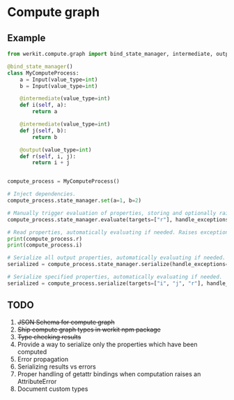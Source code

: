 # Compute graph

## Example

```py
from werkit.compute.graph import bind_state_manager, intermediate, output

@bind_state_manager()
class MyComputeProcess:
    a = Input(value_type=int)
    b = Input(value_type=int)

    @intermediate(value_type=int)
    def i(self, a):
        return a

    @intermediate(value_type=int)
    def j(self, b):
        return b

    @output(value_type=int)
    def r(self, i, j):
        return i + j


compute_process = MyComputeProcess()

# Inject dependencies.
compute_process.state_manager.set(a=1, b=2)

# Manually trigger evaluation of properties, storing and optionally raising exceptions.
compute_process.state_manager.evaluate(targets=["r"], handle_exceptions=False)

# Read properties, automatically evaluating if needed. Raises exceptions.
print(compute_process.r)
print(compute_process.i)

# Serialize all output properties, automatically evaluating if needed.
serialized = compute_process.state_manager.serialize(handle_exceptions=True)

# Serialize specified properties, automatically evaluating if needed.
serialized = compute_process.serialize(targets=["i", "j", "r"], handle_exceptions=True)
```

## TODO

1. ~~JSON Schema for compute graph~~
2. ~~Ship compute graph types in werkit npm package~~
3. ~~Type checking results~~
4. Provide a way to serialize only the properties which have been computed
5. Error propagation
6. Serializing results vs errors
7. Proper handling of getattr bindings when computation raises an AttributeError
8. Document custom types
